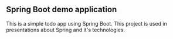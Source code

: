 ## Spring Boot demo application

This is a simple todo app using Spring Boot. This project is used in presentations about Spring and it's technologies.